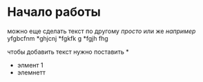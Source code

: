 # Начало работы #

можно еще сделать текст по другому *просто*  или же _например_ yfgbcfnm 
*ghjcnj
*fgkfk g
*fgjh fhg

чтобы добавить текст нужно поставить *
* элмент 1 
* элемнетт

